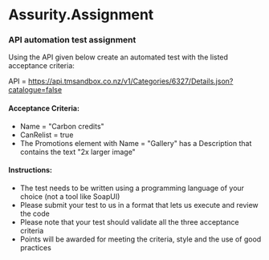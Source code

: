 # Assurity.Assignment

### API automation test assignment

Using the API given below create an automated test with the listed acceptance criteria:

API = https://api.tmsandbox.co.nz/v1/Categories/6327/Details.json?catalogue=false

#### Acceptance Criteria:

- Name = "Carbon credits"
- CanRelist = true
- The Promotions element with Name = "Gallery" has a Description that contains the text "2x larger image"

#### Instructions:

- The test needs to be written using a programming language of your choice (not a tool like SoapUI)
- Please submit your test to us in a format that lets us execute and review the code
- Please note that your test should validate all the three acceptance criteria
- Points will be awarded for meeting the criteria, style and the use of good practices
